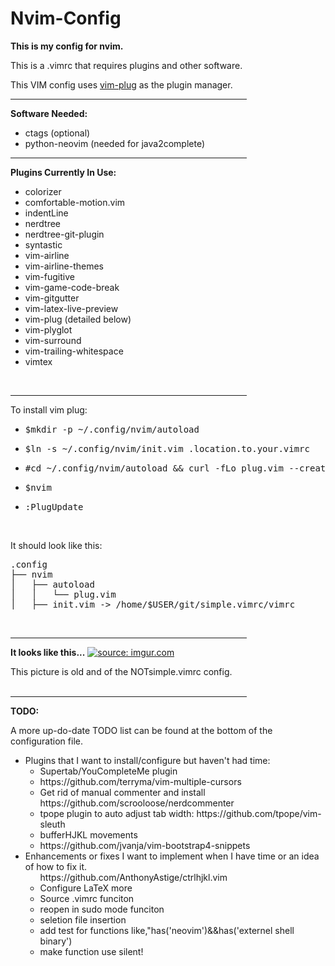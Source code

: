 # Nvim-Config
<strong>This is my config for nvim.</strong>
<p>This is a .vimrc that requires plugins and other software.</p>
<p>This VIM config uses <a href=https://github.com/junegunn/vim-plug>vim-plug</a> as the plugin manager.</p>
<hr width="75%" align="center" noshade>
<strong>Software Needed:</strong>
<ul>
<li>ctags (optional)
<li>python-neovim (needed for java2complete)
</ul>
<hr width="75%" align="center">
<strong>Plugins Currently In Use:</strong>
<ul>
<li>colorizer
<li>comfortable-motion.vim
<li>indentLine
<li>nerdtree
<li>nerdtree-git-plugin
<li>syntastic
<li>vim-airline
<li>vim-airline-themes
<li>vim-fugitive
<li>vim-game-code-break
<li>vim-gitgutter
<li>vim-latex-live-preview
<li>vim-plug (detailed below)
<li>vim-plyglot
<li>vim-surround
<li>vim-trailing-whitespace
<li>vimtex
</ul>
<br>
<hr width="75%" align="center" noshade>
<p>To install vim plug:
<ul>
<li><pre>$mkdir -p ~/.config/nvim/autoload</pre>
<li><pre>$ln -s ~/.config/nvim/init.vim .location.to.your.vimrc</pre>
<li><pre>#cd ~/.config/nvim/autoload && curl -fLo plug.vim --create-dirs \https://raw.githubusercontent.com/junegunn/vim-plug/master/plug.vim</pre>
<li><pre>$nvim</pre>
<li><pre>:PlugUpdate</pre>
</ul>
<br>
<p>It should look like this:</p>
<pre>
.config
├── nvim
│   ├── autoload
│   │   └── plug.vim
│   ├── init.vim -> /home/$USER/git/simple.vimrc/vimrc
</pre>
<br>
<hr width="75%" align="center" noshade>
<strong>It looks like this...</strong>
<a href="http://imgur.com/y9wF8Tm"><img src="http://i.imgur.com/y9wF8Tm.png" title="source: imgur.com" /></a>
<p>This picture is old and of the NOTsimple.vimrc config.
<br>
<br>
<hr width="75%" align="center" noshade>
<strong>TODO:</strong>
<p>A more up-do-date TODO list can be found at the bottom of the configuration file.
<ul>
<li>Plugins that I want to install/configure but haven't had time:
<ul>
<li>Supertab/YouCompleteMe plugin
<li>https://github.com/terryma/vim-multiple-cursors
<li>Get rid of manual commenter and install https://github.com/scrooloose/nerdcommenter
<li>tpope plugin to auto adjust tab width: https://github.com/tpope/vim-sleuth
<li>bufferHJKL movements
<li>https://github.com/jvanja/vim-bootstrap4-snippets
</ul>
<li>Enhancements or fixes I want to implement when I have time or an idea of how to fix it.
<ul>https://github.com/AnthonyAstige/ctrlhjkl.vim
<li>Configure LaTeX more
<li>Source .vimrc funciton
<li>reopen in sudo mode funciton
<li>seletion file insertion
<li>add test for functions like,"has('neovim')&&has('externel shell binary')
<li>make function use silent!
</ul>
</ul>
